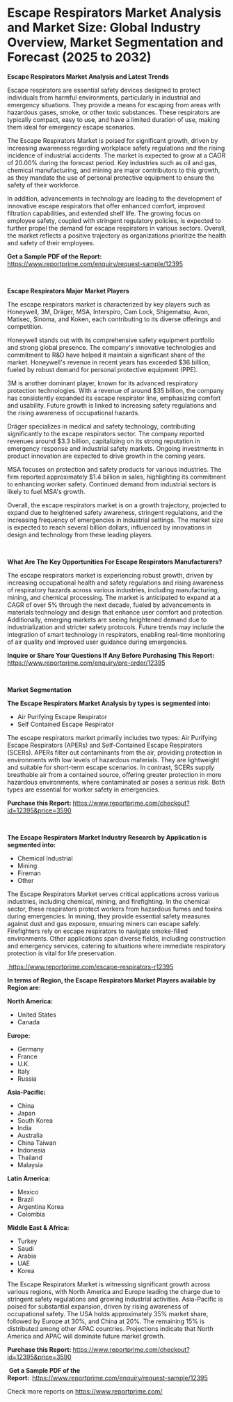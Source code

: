 <p><h1>Escape Respirators Market Analysis and Market Size: Global Industry Overview, Market Segmentation and Forecast (2025 to 2032)</h1></p><p><strong>Escape Respirators Market Analysis and Latest Trends</strong></p>
<p><p>Escape respirators are essential safety devices designed to protect individuals from harmful environments, particularly in industrial and emergency situations. They provide a means for escaping from areas with hazardous gases, smoke, or other toxic substances. These respirators are typically compact, easy to use, and have a limited duration of use, making them ideal for emergency escape scenarios.</p><p>The Escape Respirators Market is poised for significant growth, driven by increasing awareness regarding workplace safety regulations and the rising incidence of industrial accidents. The market is expected to grow at a CAGR of 20.00% during the forecast period. Key industries such as oil and gas, chemical manufacturing, and mining are major contributors to this growth, as they mandate the use of personal protective equipment to ensure the safety of their workforce.</p><p>In addition, advancements in technology are leading to the development of innovative escape respirators that offer enhanced comfort, improved filtration capabilities, and extended shelf life. The growing focus on employee safety, coupled with stringent regulatory policies, is expected to further propel the demand for escape respirators in various sectors. Overall, the market reflects a positive trajectory as organizations prioritize the health and safety of their employees.</p></p>
<p><strong>Get a Sample PDF of the Report:&nbsp;</strong> <a href="https://www.reportprime.com/enquiry/request-sample/12395?utm_campaign=3297&utm_medium=2&utm_source=Github&utm_content=ia&utm_term=18032025&utm_id=escape-respirators">https://www.reportprime.com/enquiry/request-sample/12395</a></p>
<p>&nbsp;</p>
<p><strong>Escape Respirators Major Market Players</strong></p>
<p><p>The escape respirators market is characterized by key players such as Honeywell, 3M, Dräger, MSA, Interspiro, Cam Lock, Shigematsu, Avon, Matisec, Sinoma, and Koken, each contributing to its diverse offerings and competition.</p><p>Honeywell stands out with its comprehensive safety equipment portfolio and strong global presence. The company's innovative technologies and commitment to R&D have helped it maintain a significant share of the market. Honeywell's revenue in recent years has exceeded $36 billion, fueled by robust demand for personal protective equipment (PPE).</p><p>3M is another dominant player, known for its advanced respiratory protection technologies. With a revenue of around $35 billion, the company has consistently expanded its escape respirator line, emphasizing comfort and usability. Future growth is linked to increasing safety regulations and the rising awareness of occupational hazards.</p><p>Dräger specializes in medical and safety technology, contributing significantly to the escape respirators sector. The company reported revenues around $3.3 billion, capitalizing on its strong reputation in emergency response and industrial safety markets. Ongoing investments in product innovation are expected to drive growth in the coming years.</p><p>MSA focuses on protection and safety products for various industries. The firm reported approximately $1.4 billion in sales, highlighting its commitment to enhancing worker safety. Continued demand from industrial sectors is likely to fuel MSA's growth.</p><p>Overall, the escape respirators market is on a growth trajectory, projected to expand due to heightened safety awareness, stringent regulations, and the increasing frequency of emergencies in industrial settings. The market size is expected to reach several billion dollars, influenced by innovations in design and technology from these leading players.</p></p>
<p>&nbsp;</p>
<p><strong>What Are The Key Opportunities For Escape Respirators Manufacturers?</strong></p>
<p><p>The escape respirators market is experiencing robust growth, driven by increasing occupational health and safety regulations and rising awareness of respiratory hazards across various industries, including manufacturing, mining, and chemical processing. The market is anticipated to expand at a CAGR of over 5% through the next decade, fueled by advancements in materials technology and design that enhance user comfort and protection. Additionally, emerging markets are seeing heightened demand due to industrialization and stricter safety protocols. Future trends may include the integration of smart technology in respirators, enabling real-time monitoring of air quality and improved user guidance during emergencies.</p></p>
<p><strong>Inquire or Share Your Questions If Any Before Purchasing This Report:</strong> <a href="https://www.reportprime.com/enquiry/pre-order/12395?utm_campaign=3297&utm_medium=2&utm_source=Github&utm_content=ia&utm_term=18032025&utm_id=escape-respirators">https://www.reportprime.com/enquiry/pre-order/12395</a></p>
<p>&nbsp;</p>
<p><strong>Market Segmentation</strong></p>
<p><strong>The Escape Respirators Market Analysis by types is segmented into:</strong></p>
<p><ul><li>Air Purifying Escape Respirator</li><li>Self Contained Escape Respirator</li></ul></p>
<p><p>The escape respirators market primarily includes two types: Air Purifying Escape Respirators (APERs) and Self-Contained Escape Respirators (SCERs). APERs filter out contaminants from the air, providing protection in environments with low levels of hazardous materials. They are lightweight and suitable for short-term escape scenarios. In contrast, SCERs supply breathable air from a contained source, offering greater protection in more hazardous environments, where contaminated air poses a serious risk. Both types are essential for worker safety in emergencies.</p></p>
<p><strong>Purchase this Report:&nbsp;</strong><a href="https://www.reportprime.com/checkout?id=12395&price=3590&utm_campaign=3297&utm_medium=2&utm_source=Github&utm_content=ia&utm_term=18032025&utm_id=escape-respirators">https://www.reportprime.com/checkout?id=12395&price=3590</a></p>
<p>&nbsp;</p>
<p><strong>The Escape Respirators Market Industry Research by Application is segmented into:</strong></p>
<p><ul><li>Chemical Industrial</li><li>Mining</li><li>Fireman</li><li>Other</li></ul></p>
<p><p>The Escape Respirators Market serves critical applications across various industries, including chemical, mining, and firefighting. In the chemical sector, these respirators protect workers from hazardous fumes and toxins during emergencies. In mining, they provide essential safety measures against dust and gas exposure, ensuring miners can escape safely. Firefighters rely on escape respirators to navigate smoke-filled environments. Other applications span diverse fields, including construction and emergency services, catering to situations where immediate respiratory protection is vital for life preservation.</p></p>
<p><a href="https://www.reportprime.com/escape-respirators-r12395?utm_campaign=3297&utm_medium=2&utm_source=Github&utm_content=ia&utm_term=18032025&utm_id=escape-respirators">&nbsp;https://www.reportprime.com/escape-respirators-r12395</a></p>
<p><strong>In terms of Region, the Escape Respirators Market Players available by Region are:</strong></p>
<p>
    <p> <strong> North America: </strong>
        <ul>
            <li>United States</li>
            <li>Canada</li>
        </ul>
        </p> 
    <p> <strong> Europe: </strong>
        <ul>
            <li>Germany</li>
            <li>France</li>
            <li>U.K.</li>
            <li>Italy</li>
            <li>Russia</li>
        </ul>
        </p> 
    <p> <strong> Asia-Pacific: </strong>
        <ul>
            <li>China</li>
            <li>Japan</li>
            <li>South Korea</li>
            <li>India</li>
            <li>Australia</li>
            <li>China Taiwan</li>
            <li>Indonesia</li>
            <li>Thailand</li>
            <li>Malaysia</li>
        </ul>
        </p> 
    <p> <strong> Latin America: </strong>
        <ul>
            <li>Mexico</li>
            <li>Brazil</li>
            <li>Argentina Korea</li>
            <li>Colombia</li>
        </ul>
        </p> 
    <p> <strong> Middle East & Africa: </strong>
        <ul>
            <li>Turkey</li>
            <li>Saudi</li>
            <li>Arabia</li>
            <li>UAE</li>
            <li>Korea</li>
        </ul>
    </p>
    </p>
<p><p>The Escape Respirators Market is witnessing significant growth across various regions, with North America and Europe leading the charge due to stringent safety regulations and growing industrial activities. Asia-Pacific is poised for substantial expansion, driven by rising awareness of occupational safety. The USA holds approximately 35% market share, followed by Europe at 30%, and China at 20%. The remaining 15% is distributed among other APAC countries. Projections indicate that North America and APAC will dominate future market growth.</p></p>
<p><strong>Purchase this Report: </strong><a href="https://www.reportprime.com/checkout?id=12395&price=3590&utm_campaign=3297&utm_medium=2&utm_source=Github&utm_content=ia&utm_term=18032025&utm_id=escape-respirators">https://www.reportprime.com/checkout?id=12395&price=3590</a></p>
<p>&nbsp;<strong>Get a Sample PDF of the Report:&nbsp;&nbsp;</strong><a href="https://www.reportprime.com/enquiry/request-sample/12395?utm_campaign=3297&utm_medium=2&utm_source=Github&utm_content=ia&utm_term=18032025&utm_id=escape-respirators">https://www.reportprime.com/enquiry/request-sample/12395</a></p>
<p><strong></strong></p>
<p>Check more reports on <a href="https://www.reportprime.com/?utm_campaign=3297&utm_medium=2&utm_source=Github&utm_content=ia&utm_term=18032025&utm_id=escape-respirators">https://www.reportprime.com/</a></p>